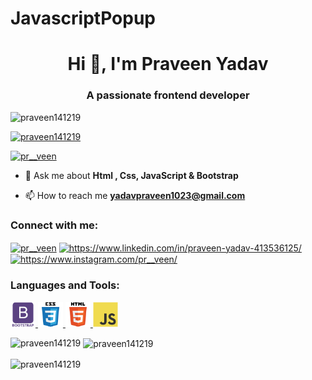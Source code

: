 # JavascriptPopup
<h1 align="center">Hi 👋, I'm Praveen Yadav</h1>
<h3 align="center">A passionate frontend developer</h3>

<p align="left"> <img src="https://komarev.com/ghpvc/?username=praveen141219&label=Profile%20views&color=0e75b6&style=flat" alt="praveen141219" /> </p>

<p align="left"> <a href="https://github.com/ryo-ma/github-profile-trophy"><img src="https://github-profile-trophy.vercel.app/?username=praveen141219" alt="praveen141219" /></a> </p>

<p align="left"> <a href="https://twitter.com/pr__veen" target="blank"><img src="https://img.shields.io/twitter/follow/pr__veen?logo=twitter&style=for-the-badge" alt="pr__veen" /></a> </p>

- 💬 Ask me about **Html , Css, JavaScript & Bootstrap**

- 📫 How to reach me **yadavpraveen1023@gmail.com**

<h3 align="left">Connect with me:</h3>
<p align="left">
<a href="https://twitter.com/pr__veen" target="blank"><img align="center" src="https://raw.githubusercontent.com/rahuldkjain/github-profile-readme-generator/neutral-icons/src/images/icons/Social/twitter.svg" alt="pr__veen" height="30" width="40" /></a>
<a href="https://linkedin.com/in/https://www.linkedin.com/in/praveen-yadav-413536125/" target="blank"><img align="center" src="https://raw.githubusercontent.com/rahuldkjain/github-profile-readme-generator/neutral-icons/src/images/icons/Social/linked-in-alt.svg" alt="https://www.linkedin.com/in/praveen-yadav-413536125/" height="30" width="40" /></a>
<a href="https://instagram.com/https://www.instagram.com/pr__veen/" target="blank"><img align="center" src="https://raw.githubusercontent.com/rahuldkjain/github-profile-readme-generator/neutral-icons/src/images/icons/Social/instagram.svg" alt="https://www.instagram.com/pr__veen/" height="30" width="40" /></a>
</p>

<h3 align="left">Languages and Tools:</h3>
<p align="left"> <a href="https://getbootstrap.com" target="_blank"> <img src="https://raw.githubusercontent.com/devicons/devicon/master/icons/bootstrap/bootstrap-plain-wordmark.svg" alt="bootstrap" width="40" height="40"/> </a> <a href="https://www.w3schools.com/css/" target="_blank"> <img src="https://raw.githubusercontent.com/devicons/devicon/master/icons/css3/css3-original-wordmark.svg" alt="css3" width="40" height="40"/> </a> <a href="https://www.w3.org/html/" target="_blank"> <img src="https://raw.githubusercontent.com/devicons/devicon/master/icons/html5/html5-original-wordmark.svg" alt="html5" width="40" height="40"/> </a> <a href="https://developer.mozilla.org/en-US/docs/Web/JavaScript" target="_blank"> <img src="https://raw.githubusercontent.com/devicons/devicon/master/icons/javascript/javascript-original.svg" alt="javascript" width="40" height="40"/> </a> </p>

<p><img align="left" src="https://github-readme-stats.vercel.app/api/top-langs?username=praveen141219&show_icons=true&locale=en&layout=compact" alt="praveen141219" /></p>

<p>&nbsp;<img align="center" src="https://github-readme-stats.vercel.app/api?username=praveen141219&show_icons=true&locale=en" alt="praveen141219" /></p>

<p><img align="center" src="https://github-readme-streak-stats.herokuapp.com/?user=praveen141219&" alt="praveen141219" /></p>

